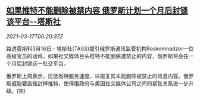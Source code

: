 <!--1615941660000-->
[如果推特不能删除被禁内容 俄罗斯计划一个月后封锁该平台--塔斯社](https://cn.reuters.com/article/twitter-russia-warning-0316-tues-idCNKBS2B901C)
------

<div><i>2021-03-17T00:20:37Z</i></div><p>路透莫斯科3月16日 - 塔斯社(TASS)援引俄罗斯通讯监管机构Roskomnadzor一位高级官员的话称，如果社交媒体巨头推特不能删除遭禁止的内容，俄罗斯将会在一个月后封锁这一社交平台。</p><p>俄罗斯上周表示，压低推特服务速度，以报复其未能删除被禁止的讯息内容。俄罗斯威胁要直接封掉推特，使得俄政府与美国社交媒体公司之间的紧张关系进一步升级。(完)</p>

